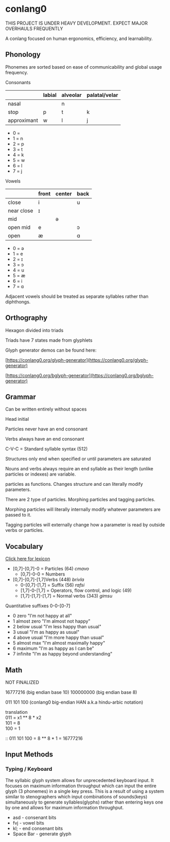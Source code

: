# conlang0

THIS PROJECT IS UNDER HEAVY DEVELOPMENT. EXPECT MAJOR OVERHAULS FREQUENTLY 

A conlang focused on human ergonomics, efficiency, and learnability.
   
## Phonology
Phonemes are sorted based on ease of communicability and global usage frequency.

Consonants  

|           |labial|alveolar|palatal/velar|  
|-----------|------|--------|-------------|
|nasal      |      |n       |             |
|stop       |p     |t       |k            |
|approximant|w     |l       |j            |

- 0 =
- 1 = n
- 2 = p
- 3 = t
- 4 = k
- 5 = w
- 6 = l
- 7 = j

Vowels 

|          |front|center|back|  
|----------|-----|------|----|
|close     |i    |      |u   |
|near close|ɪ    |      |    |
|mid       |     |ə     |    |
|open mid  |e    |      |ɔ   |
|open      |æ    |      |ɑ   |

- 0 = ə
- 1 = e
- 2 = ɪ
- 3 = ɔ
- 4 = u
- 5 = æ
- 6 = i
- 7 = ɑ

Adjacent vowels should be treated as separate syllables rather than diphthongs.

## Orthography  
Hexagon divided into triads

Triads have 7 states made from glyphlets

Glyph generator demos can be found here:

[https://conlang0.org/glyph-generator](https://conlang0.org/glyph-generator)

[https://conlang0.org/bglyph-generator](https://conlang0.org/bglyph-generator)

## Grammar
Can be written entirely without spaces  
  
Head initial

Particles never have an end consonant

Verbs always have an end consonant

C-V-C = Standard syllable syntax (512)

Structures only end when specified or until parameters are saturated  
  
Nouns and verbs always require an end syllable as their length (unlike particles or indexes) are variable.  

particles as functions. Changes structure and can literally modify parameters.  
  
There are 2 type of particles. Morphing particles and tagging particles.  
  
Morphing particles will literally internally modify whatever parameters are passed to it.  
   
Tagging particles will externally change how a parameter is read by outside verbs or particles.

## Vocabulary   
[Click here for lexicon](lexicon.md) 

- [0,7]-[0,7]-0 = Particles (64) *cmavo*
	- [0,7]-0-0 = Numbers
- [0,7]-[0,7]-[1,7]Verbs (448) *brivla*
	- 0-[0,7]-[1,7] = Suffix (56) *rafsi*
	- [1,7]-0-[1,7] = Operators, flow control, and logic (49)
	- [1,7]-[1,7]-[1,7] = Normal verbs (343) *gimsu*


Quantitative suffixes 0-0-[0-7]

- 0	zero		"I'm not happy at all"
- 1	almost zero	"I'm almost not happy"
- 2	below usual	"I'm less happy than usual"
- 3	usual		"I'm as happy as usual"
- 4	above usual	"I'm more happy than usual"
- 5	almost max	"I'm almost maximally happy"
- 6	maximum		"I'm as happy as I can be"
- 7	infinite	"I'm as happy beyond understanding"

## Math  
NOT FINALIZED  

16777216	(big endian base 10)
100000000	(big endian base 8)  

011 101 100		(conlang0 big-endian HAN a.k.a hindu-arbic notation)  
  
translation  
011 = x1 ** 8 * x2  
101 = 8  
100 = 1  
  
:: 011 101 100 = 8 ** 8 * 1 = 16777216

## Input Methods

### Typing / Keyboard
  
The syllabic glyph system allows for unprecedented keyboard input. It focuses on maximum information throughput which can input the entire glyph (3 phonemes) in a single key press. This is a result of using a system similar to stenographers which input combinations of sounds(keys) simultaneously to generate syllables(glyphs) rather than entering keys one by one and allows for maximum information throughput.
    
- asd - consenant bits
- fvj - vowel bits
- kl; - end consenant bits
- Space Bar - generate glyph

